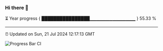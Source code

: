 ### Hi there 👋

⏳ Year progress { ████████████████▁▁▁▁▁▁▁▁▁▁▁▁▁▁ } 55.33 %

---

⏰ Updated on Sun, 21 Jul 2024 12:17:13 GMT

![Progress Bar CI](https://github.com/code-lakshay/GitHub-Actions-Demo/workflows/Progress%20Bar%20CI/badge.svg)
